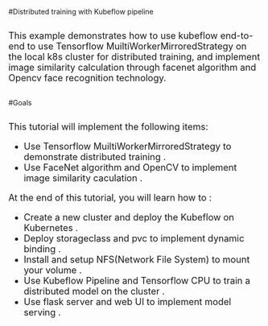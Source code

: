 #Distributed training with Kubeflow pipeline
##
<font size=4>This example demonstrates how to use kubeflow end-to-end to use Tensorflow MuiltiWorkerMirroredStrategy on the local k8s cluster for distributed training, and implement image similarity calculation through facenet algorithm and Opencv face recognition technology.</font>
##
#Goals
##
<font size=4> This tutorial will implement the following items:  
  
*	Use Tensorflow MuiltiWorkerMirroredStrategy to demonstrate distributed training .  
*	Use FaceNet algorithm and OpenCV to implement image similarity caculation .  

<font size=4> At the end of this tutorial, you will learn how to :  
  
*  Create a new cluster and deploy the Kubeflow on Kubernetes .
*  Deploy storageclass and pvc to implement dynamic binding .
*  Install and setup NFS(Network File System) to mount your volume .  
*  Use Kubeflow Pipeline and Tensorflow CPU to train a distributed model on the cluster .  
*  Use flask server and web UI to implement model serving .
